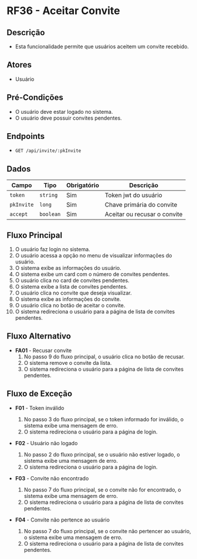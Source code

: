 # RF36 - Aceitar Convite

## Descrição

- Esta funcionalidade permite que usuários aceitem um convite recebido.

## Atores

- Usuário

## Pré-Condições

- O usuário deve estar logado no sistema.
- O usuário deve possuir convites pendentes.

## Endpoints

- `GET /api/invite/:pkInvite`

## Dados

| Campo      | Tipo      | Obrigatório | Descrição                    |
|------------|-----------|-------------|------------------------------|
| `token`    | `string`  | Sim         | Token jwt do usuário         |
| `pkInvite` | `long` | Sim         | Chave primária do convite    |
| `accept`   | `boolean` | Sim         | Aceitar ou recusar o convite |

## Fluxo Principal

1. O usuário faz login no sistema.
2. O usuário acessa a opção no menu de visualizar informações do usuário.
3. O sistema exibe as informações do usuário.
4. O sistema exibe um card com o número de convites pendentes.
5. O usuário clica no card de convites pendentes.
6. O sistema exibe a lista de convites pendentes.
7. O usuário clica no convite que deseja visualizar.
8. O sistema exibe as informações do convite.
9. O usuário clica no botão de aceitar o convite.
10. O sistema redireciona o usuário para a página de lista de convites pendentes.

## Fluxo Alternativo

- **FA01** - Recusar convite
  1. No passo 9 do fluxo principal, o usuário clica no botão de recusar.
  2. O sistema remove o convite da lista.
  3. O sistema redireciona o usuário para a página de lista de convites pendentes.

## Fluxo de Exceção

- **F01** - Token inválido
    1. No passo 3 do fluxo principal, se o token informado for inválido, o sistema exibe uma mensagem de erro.
    2. O sistema redireciona o usuário para a página de login.

- **F02** - Usuário não logado
    1. No passo 2 do fluxo principal, se o usuário não estiver logado, o sistema exibe uma mensagem de erro.
    2. O sistema redireciona o usuário para a página de login.

- **F03** - Convite não encontrado
    1. No passo 7 do fluxo principal, se o convite não for encontrado, o sistema exibe uma mensagem de erro.
    2. O sistema redireciona o usuário para a página de lista de convites pendentes.

- **F04** - Convite não pertence ao usuário
    1. No passo 7 do fluxo principal, se o convite não pertencer ao usuário, o sistema exibe uma mensagem de erro.
    2. O sistema redireciona o usuário para a página de lista de convites pendentes.